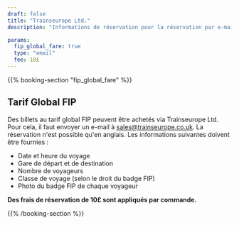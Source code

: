 ```yaml
---
draft: false
title: "Trainseurope Ltd."
description: "Informations de réservation pour la réservation par e-mail chez Trainseurope Ltd."

params:
  fip_global_fare: true
  type: "email"
  fee: 10£
---
```


{{% booking-section "fip_global_fare" %}}

## Tarif Global FIP

Des billets au tarif global FIP peuvent être achetés via Trainseurope Ltd. Pour cela, il faut envoyer un e-mail à [sales@trainseurope.co.uk](mailto:sales@trainseurope.co.uk). La réservation n'est possible qu'en anglais. Les informations suivantes doivent être fournies :

- Date et heure du voyage
- Gare de départ et de destination
- Nombre de voyageurs
- Classe de voyage (selon le droit du badge FIP)
- Photo du badge FIP de chaque voyageur

**Des frais de réservation de 10£ sont appliqués par commande.**

{{% /booking-section %}}

